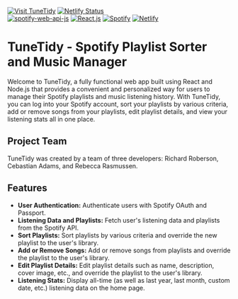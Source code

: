 [![Visit TuneTidy](https://img.shields.io/badge/Visit-TuneTidy-brightgreen)](https://tunetidy.com/)
[![Netlify Status](https://api.netlify.com/api/v1/badges/b09b6d0f-48c6-4a7b-aba8-da27e2a99b51/deploy-status)](https://app.netlify.com/sites/tune-tidy/deploys)
<br>
[![spotify-web-api-js](https://img.shields.io/badge/spotify--web--api--js-1.5.2-red)](https://jmperezperez.com/spotify-web-api-js/)
[![React.js](https://img.shields.io/badge/-React.js-black?logo=react)](https://react.dev/)
[![Spotify](https://img.shields.io/badge/-Spotify-black?logo=spotify)](https://api.spotify.com)
[![Netlify](https://img.shields.io/badge/-Netlify-007ACC?logo=netlify)](https://www.netlify.com/)

# TuneTidy - Spotify Playlist Sorter and Music Manager

Welcome to TuneTidy, a fully functional web app built using React and Node.js that provides a convenient and personalized way for users to manage their Spotify playlists and music listening history. With TuneTidy, you can log into your Spotify account, sort your playlists by various criteria, add or remove songs from your playlists, edit playlist details, and view your listening stats all in one place.

## Project Team

TuneTidy was created by a team of three developers: Richard Roberson, Cebastian Adams, and Rebecca Rasmussen.

## Features

- **User Authentication:** Authenticate users with Spotify OAuth and Passport.
- **Listening Data and Playlists:** Fetch user's listening data and playlists from the Spotify API.
- **Sort Playlists:** Sort playlists by various criteria and override the new playlist to the user's library.
- **Add or Remove Songs:** Add or remove songs from playlists and override the playlist to the user's library.
- **Edit Playlist Details:** Edit playlist details such as name, description, cover image, etc., and override the playlist to the user's library.
- **Listening Stats:** Display all-time (as well as last year, last month, custom date, etc.) listening data on the home page.


 
